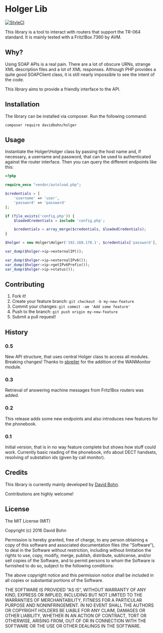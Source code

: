 # Holger Lib

[![StyleCI](https://styleci.io/repos/53442008/shield)](https://styleci.io/repos/53442008)

This library is a tool to interact with routers that support the TR-064 standard.
It is mainly tested with a Fritz!Box 7360 by AVM.

## Why?
Using SOAP APIs is a real pain. There are a lot of obscure URNs, strange XML description files and a lot of XML responses.
 Although PHP provides a quite good SOAPClient class, it is still nearly impossible to see the intent of the code.

 This library aims to provide a friendly interface to the API.

## Installation

The library can be installed via composer. Run the following command:

```
composer require davidbohn/holger
```

## Usage

Instantiate the Holger\Holger class by passing the host name and, if necessary, a username and password, that can be used to authenticated against the router interface.
Then you can query the different endpoints like this:

```php
<?php

require_once "vendor/autoload.php";

$credentials = [
    'username' => 'user',
    'password' => 'password'
];

if (file_exists('config.php')) {
    $loadedCredentials = include 'config.php';

    $credentials = array_merge($credentials, $loadedCredentials);
}

$holger = new Holger\Holger('192.168.178.1', $credentials['password'], $credentials['username']);

var_dump($holger->ip->externalIP());

var_dump($holger->ip->externalIPv6());
var_dump($holger->ip->getIPv6Prefix());
var_dump($holger->ip->status());

```

## Contributing

1. Fork it!
2. Create your feature branch: `git checkout -b my-new-feature`
3. Commit your changes: `git commit -am 'Add some feature'`
4. Push to the branch: `git push origin my-new-feature`
5. Submit a pull request!

## History

### 0.5
New API structure, that uses central Holger class to access all modules. Breaking changes!
Thanks to [sbreiler](https://github.com/sbreiler) for the addition of the WANMonitor module.

### 0.3
Retrieval of answering machine messages from Fritz!Box routers was added.

### 0.2
This release adds some new endpoints and also introduces new features for the phonebook.

### 0.1
Initial version, that is in no way feature complete but shows how stuff could work.
Currently basic reading of the phonebook, info about DECT handsets, resolving of substation ids (given by call monitor).

## Credits

This library is currently mainly developed by [David Bohn](https://david-bohn.de).

Contributions are highly welcome!

## License

The MIT License (MIT)

Copyright (c) 2016 David Bohn

Permission is hereby granted, free of charge, to any person obtaining a copy
of this software and associated documentation files (the "Software"), to deal
in the Software without restriction, including without limitation the rights
to use, copy, modify, merge, publish, distribute, sublicense, and/or sell
copies of the Software, and to permit persons to whom the Software is
furnished to do so, subject to the following conditions:

The above copyright notice and this permission notice shall be included in all
copies or substantial portions of the Software.

THE SOFTWARE IS PROVIDED "AS IS", WITHOUT WARRANTY OF ANY KIND, EXPRESS OR
IMPLIED, INCLUDING BUT NOT LIMITED TO THE WARRANTIES OF MERCHANTABILITY,
FITNESS FOR A PARTICULAR PURPOSE AND NONINFRINGEMENT. IN NO EVENT SHALL THE
AUTHORS OR COPYRIGHT HOLDERS BE LIABLE FOR ANY CLAIM, DAMAGES OR OTHER
LIABILITY, WHETHER IN AN ACTION OF CONTRACT, TORT OR OTHERWISE, ARISING FROM,
OUT OF OR IN CONNECTION WITH THE SOFTWARE OR THE USE OR OTHER DEALINGS IN THE
SOFTWARE.
